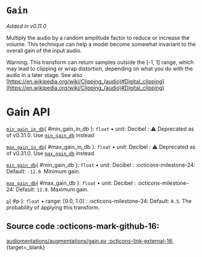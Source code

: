 # `Gain`

_Added in v0.11.0_

Multiply the audio by a random amplitude factor to reduce or increase the volume. This
technique can help a model become somewhat invariant to the overall gain of the input audio.

Warning: This transform can return samples outside the [-1, 1] range, which may lead to
clipping or wrap distortion, depending on what you do with the audio in a later stage.
See also [https://en.wikipedia.org/wiki/Clipping_(audio)#Digital_clipping](https://en.wikipedia.org/wiki/Clipping_(audio)#Digital_clipping)

# Gain API

[`min_gain_in_db`](#min_gain_in_db){ #min_gain_in_db }: `float` • unit: Decibel
:   :warning: Deprecated as of v0.31.0. Use [`min_gain_db`](#min_gain_db) instead

[`max_gain_in_db`](#max_gain_in_db){ #max_gain_in_db }: `float` • unit: Decibel
:   :warning: Deprecated as of v0.31.0. Use [`max_gain_db`](#max_gain_db) instead

[`min_gain_db`](#min_gain_db){ #min_gain_db }: `float` • unit: Decibel
:   :octicons-milestone-24: Default: `-12.0`. Minimum gain.

[`max_gain_db`](#max_gain_db){ #max_gain_db }: `float` • unit: Decibel
:   :octicons-milestone-24: Default: `12.0`. Maximum gain.

[`p`](#p){ #p }: `float` • range: [0.0, 1.0]
:   :octicons-milestone-24: Default: `0.5`. The probability of applying this transform.

## Source code :octicons-mark-github-16:

[audiomentations/augmentations/gain.py :octicons-link-external-16:](https://github.com/iver56/audiomentations/blob/main/audiomentations/augmentations/gain.py){target=_blank}
